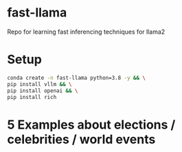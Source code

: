 # fast-llama
Repo for learning fast inferencing techniques for llama2

# Setup

```bash
conda create -n fast-llama python=3.8 -y && \
pip install vllm && \
pip install openai && \
pip install rich
```



# 5 Examples about elections / celebrities / world events